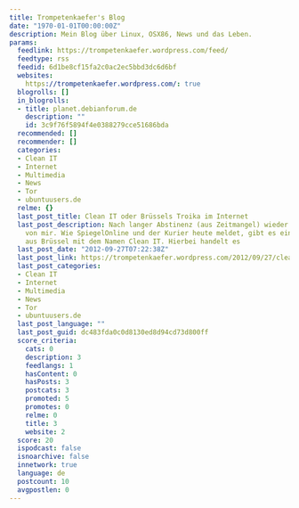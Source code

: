 ```yaml
---
title: Trompetenkaefer's Blog
date: "1970-01-01T00:00:00Z"
description: Mein Blog über Linux, OSX86, News und das Leben.
params:
  feedlink: https://trompetenkaefer.wordpress.com/feed/
  feedtype: rss
  feedid: 6d1be8cf15fa2c0ac2ec5bbd3dc6d6bf
  websites:
    https://trompetenkaefer.wordpress.com/: true
  blogrolls: []
  in_blogrolls:
  - title: planet.debianforum.de
    description: ""
    id: 3c9f76f5894f4e0388279cce51686bda
  recommended: []
  recommender: []
  categories:
  - Clean IT
  - Internet
  - Multimedia
  - News
  - Tor
  - ubuntuusers.de
  relme: {}
  last_post_title: Clean IT oder Brüssels Troika im Internet
  last_post_description: Nach langer Abstinenz (aus Zeitmangel) wieder ein Beitrag
    von mir. Wie SpiegelOnline und der Kurier heute meldet, gibt es eine neues Projekt
    aus Brüssel mit dem Namen Clean IT. Hierbei handelt es
  last_post_date: "2012-09-27T07:22:38Z"
  last_post_link: https://trompetenkaefer.wordpress.com/2012/09/27/clean-it-oder-brussels-troika-im-internet/
  last_post_categories:
  - Clean IT
  - Internet
  - Multimedia
  - News
  - Tor
  - ubuntuusers.de
  last_post_language: ""
  last_post_guid: dc483fda0c0d8130ed8d94cd73d800ff
  score_criteria:
    cats: 0
    description: 3
    feedlangs: 1
    hasContent: 0
    hasPosts: 3
    postcats: 3
    promoted: 5
    promotes: 0
    relme: 0
    title: 3
    website: 2
  score: 20
  ispodcast: false
  isnoarchive: false
  innetwork: true
  language: de
  postcount: 10
  avgpostlen: 0
---
```

